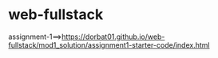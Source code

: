# web-fullstack
assignment-1==>https://dorbat01.github.io/web-fullstack/mod1_solution/assignment1-starter-code/index.html

